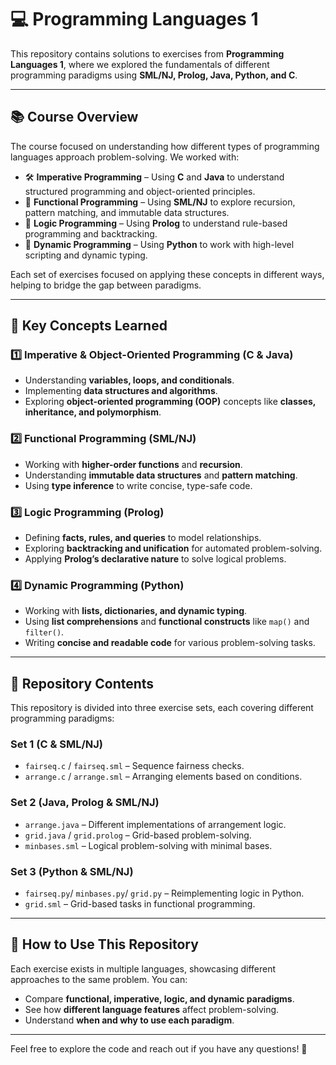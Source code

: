 # 💻 Programming Languages 1  

This repository contains solutions to exercises from **Programming Languages 1**, where we explored the fundamentals of different programming paradigms using **SML/NJ, Prolog, Java, Python, and C**.  

---

## 📚 Course Overview  

The course focused on understanding how different types of programming languages approach problem-solving. We worked with:  

- 🛠️ **Imperative Programming** – Using **C** and **Java** to understand structured programming and object-oriented principles.  
- 🔢 **Functional Programming** – Using **SML/NJ** to explore recursion, pattern matching, and immutable data structures.  
- 🤖 **Logic Programming** – Using **Prolog** to understand rule-based programming and backtracking.  
- 🐍 **Dynamic Programming** – Using **Python** to work with high-level scripting and dynamic typing.  

Each set of exercises focused on applying these concepts in different ways, helping to bridge the gap between paradigms.  

---

## 🔑 Key Concepts Learned  

### 1️⃣ **Imperative & Object-Oriented Programming (C & Java)**  
- Understanding **variables, loops, and conditionals**.  
- Implementing **data structures and algorithms**.  
- Exploring **object-oriented programming (OOP)** concepts like **classes, inheritance, and polymorphism**.  

### 2️⃣ **Functional Programming (SML/NJ)**  
- Working with **higher-order functions** and **recursion**.  
- Understanding **immutable data structures** and **pattern matching**.  
- Using **type inference** to write concise, type-safe code.  

### 3️⃣ **Logic Programming (Prolog)**  
- Defining **facts, rules, and queries** to model relationships.  
- Exploring **backtracking and unification** for automated problem-solving.  
- Applying **Prolog’s declarative nature** to solve logical problems.  

### 4️⃣ **Dynamic Programming (Python)**  
- Working with **lists, dictionaries, and dynamic typing**.  
- Using **list comprehensions** and **functional constructs** like `map()` and `filter()`.  
- Writing **concise and readable code** for various problem-solving tasks.  

---

## 📂 Repository Contents  

This repository is divided into three exercise sets, each covering different programming paradigms:  

### **Set 1 (C & SML/NJ)**  
- `fairseq.c` / `fairseq.sml` – Sequence fairness checks.  
- `arrange.c` / `arrange.sml` – Arranging elements based on conditions.  

### **Set 2 (Java, Prolog & SML/NJ)**  
- `arrange.java`  – Different implementations of arrangement logic.  
- `grid.java` / `grid.prolog` – Grid-based problem-solving.  
- `minbases.sml` – Logical problem-solving with minimal bases.  

### **Set 3 (Python & SML/NJ)**  
- `fairseq.py`/ `minbases.py`/ `grid.py`  – Reimplementing logic in Python.  
- `grid.sml` – Grid-based tasks in functional programming.  

---

## 🚀 How to Use This Repository  

Each exercise exists in multiple languages, showcasing different approaches to the same problem. You can:  
- Compare **functional, imperative, logic, and dynamic paradigms**.  
- See how **different language features** affect problem-solving.  
- Understand **when and why to use each paradigm**.  

---

Feel free to explore the code and reach out if you have any questions! 🚀  
